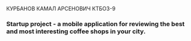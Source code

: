 КУРБАНОВ КАМАЛ АРСЕНОВИЧ КТБО3-9
### Startup project - a mobile application for reviewing the best and most interesting coffee shops in your city.
